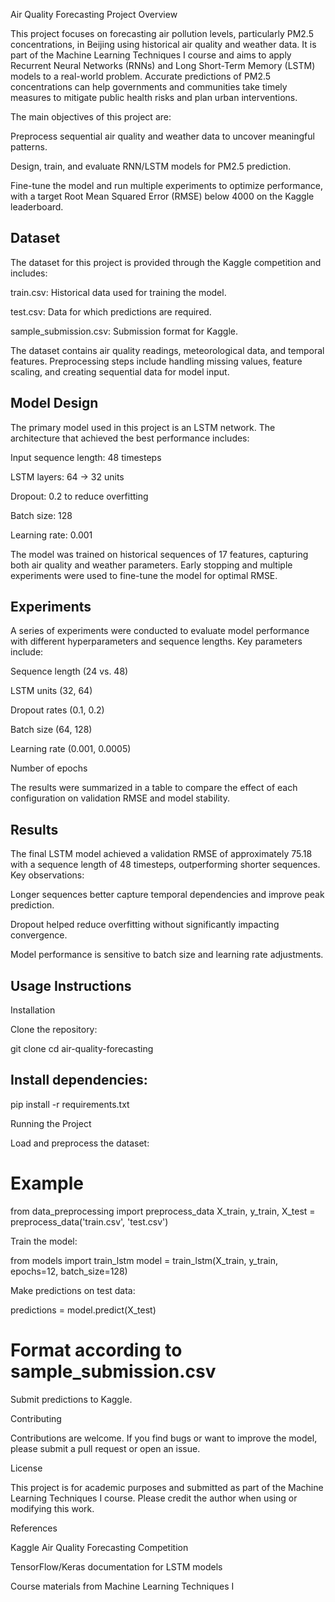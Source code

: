 Air Quality Forecasting
Project Overview

This project focuses on forecasting air pollution levels, particularly PM2.5 concentrations, in Beijing using historical air quality and weather data. It is part of the Machine Learning Techniques I course and aims to apply Recurrent Neural Networks (RNNs) and Long Short-Term Memory (LSTM) models to a real-world problem. Accurate predictions of PM2.5 concentrations can help governments and communities take timely measures to mitigate public health risks and plan urban interventions.

The main objectives of this project are:

Preprocess sequential air quality and weather data to uncover meaningful patterns.

Design, train, and evaluate RNN/LSTM models for PM2.5 prediction.

Fine-tune the model and run multiple experiments to optimize performance, with a target Root Mean Squared Error (RMSE) below 4000 on the Kaggle leaderboard.

## Dataset

The dataset for this project is provided through the Kaggle competition and includes:

train.csv: Historical data used for training the model.

test.csv: Data for which predictions are required.

sample_submission.csv: Submission format for Kaggle.

The dataset contains air quality readings, meteorological data, and temporal features. Preprocessing steps include handling missing values, feature scaling, and creating sequential data for model input.

## Model Design

The primary model used in this project is an LSTM network. The architecture that achieved the best performance includes:

Input sequence length: 48 timesteps

LSTM layers: 64 → 32 units

Dropout: 0.2 to reduce overfitting

Batch size: 128

Learning rate: 0.001

The model was trained on historical sequences of 17 features, capturing both air quality and weather parameters. Early stopping and multiple experiments were used to fine-tune the model for optimal RMSE.

## Experiments

A series of experiments were conducted to evaluate model performance with different hyperparameters and sequence lengths. Key parameters include:

Sequence length (24 vs. 48)

LSTM units (32, 64)

Dropout rates (0.1, 0.2)

Batch size (64, 128)

Learning rate (0.001, 0.0005)

Number of epochs

The results were summarized in a table to compare the effect of each configuration on validation RMSE and model stability.

## Results

The final LSTM model achieved a validation RMSE of approximately 75.18 with a sequence length of 48 timesteps, outperforming shorter sequences. Key observations:

Longer sequences better capture temporal dependencies and improve peak prediction.

Dropout helped reduce overfitting without significantly impacting convergence.

Model performance is sensitive to batch size and learning rate adjustments.

## Usage Instructions
Installation

Clone the repository:

git clone <your-github-repo-link>
cd air-quality-forecasting


## Install dependencies:

pip install -r requirements.txt

Running the Project

Load and preprocess the dataset:

# Example
from data_preprocessing import preprocess_data
X_train, y_train, X_test = preprocess_data('train.csv', 'test.csv')


Train the model:

from models import train_lstm
model = train_lstm(X_train, y_train, epochs=12, batch_size=128)


Make predictions on test data:

predictions = model.predict(X_test)
# Format according to sample_submission.csv


Submit predictions to Kaggle.

Contributing

Contributions are welcome. If you find bugs or want to improve the model, please submit a pull request or open an issue.

License

This project is for academic purposes and submitted as part of the Machine Learning Techniques I course. Please credit the author when using or modifying this work.

References

Kaggle Air Quality Forecasting Competition

TensorFlow/Keras documentation for LSTM models

Course materials from Machine Learning Techniques I
